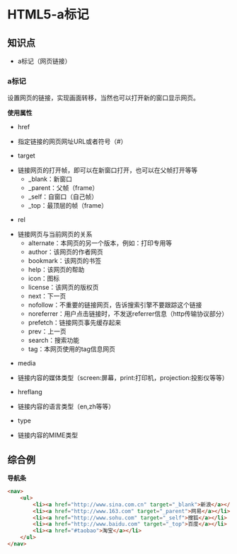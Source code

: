 HTML5-a标记
============

## 知识点

* a标记（网页链接）

### a标记

设置网页的链接，实现画面转移，当然也可以打开新的窗口显示网页。

**使用属性**

* href
 + 指定链接的网页网址URL或者符号（#）
* target
 + 链接网页的打开帧，即可以在新窗口打开，也可以在父帧打开等等
   * _blank：新窗口
   * _parent：父帧（frame）
   * _self：自窗口（自己帧）
   * _top：最顶层的帧（frame）
* rel
 + 链接网页与当前网页的关系
   * alternate：本网页的另一个版本，例如：打印专用等
   * author：该网页的作者网页
   * bookmark：该网页的书签
   * help：该网页的帮助
   * icon：图标
   * license：该网页的版权页
   * next：下一页
   * nofollow：不重要的链接网页，告诉搜索引擎不要跟踪这个链接
   * noreferrer：用户点击链接时，不发送referrer信息（http传输协议部分）
   * prefetch：链接网页事先缓存起来
   * prev：上一页
   * search：搜索功能
   * tag：本网页使用的tag信息网页
* media
 + 链接内容的媒体类型（screen:屏幕，print:打印机，projection:投影仪等等）
* hreflang
 + 链接内容的语言类型（en,zh等等）
* type
 + 链接内容的MIME类型

## 综合例

**导航条**

~~~html
<nav>
    <ul>
        <li><a href="http://www.sina.com.cn" target="_blank">新浪</a></li>
        <li><a href="http://www.163.com" target="_parent">网易</a></li>
        <li><a href="http://www.sohu.com" target="_self">搜狐</a></li>
        <li><a href="http://www.baidu.com" target="_top">百度</a></li>
        <li><a href="#taobao">淘宝</a></li>
    </ul>
</nav>
~~~
